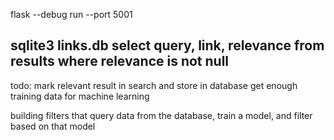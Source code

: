 flask --debug run --port 5001


sqlite3 links.db 
select query, link, relevance from results where relevance is not null
------
todo:
mark relevant result in search and store in database
get enough training data for machine learning

building filters that query data from the database, train a model, and filter based on that model
